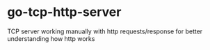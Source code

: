 # go-tcp-http-server
TCP server working manually with http requests/response for better understanding how http works
